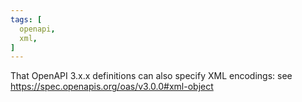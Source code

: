 ```yaml
---
tags: [
  openapi,
  xml,
]
---
```

That OpenAPI 3.x.x definitions can also specify XML encodings: see https://spec.openapis.org/oas/v3.0.0#xml-object
